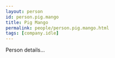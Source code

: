 ```yaml
---
layout: person
id: person.pig.mango
title: Pig Mango
permalink: people/person.pig.mango.html
tags: [company.idle]
---
```


Person details...
